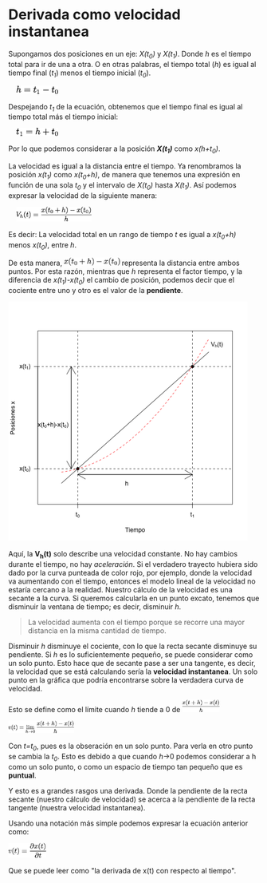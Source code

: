 # Derivada como velocidad instantanea

Supongamos dos posiciones en un eje: *X(t<sub>0</sub>)* y *X(t<sub>1</sub>)*. Donde *h* es el tiempo total para ir de una a otra. O en otras palabras, el tiempo total (*h*) es igual al tiempo final (*t<sub>1</sub>*) menos el tiempo inicial (*t<sub>0</sub>*).

&nbsp;&nbsp;&nbsp;&nbsp;<img src="https://github.com/AlbZamoraBell/SynBio/blob/master/Math/PNGs/eq1.png" height=16>

Despejando *t<sub>1</sub>* de la ecuación, obtenemos que el tiempo final es igual al tiempo total más el tiempo inicial:

&nbsp;&nbsp;&nbsp;&nbsp;<img src="https://github.com/AlbZamoraBell/SynBio/blob/master/Math/PNGs/eq2.png" height=16>

Por lo que podemos considerar a la posición ***X(t<sub>1</sub>)*** como *x(h+t<sub>0</sub>)*.

La velocidad es igual a la distancia entre el tiempo. Ya renombramos la posición *x(t<sub>1</sub>)* como *x(t<sub>0</sub>+h)*, de manera que tenemos una expresión en función de una sola *t<sub>0</sub>* y el intervalo de *X(t<sub>0</sub>)* hasta *X(t<sub>1</sub>)*. Así podemos expresar la velocidad de la siguiente manera:

&nbsp;&nbsp;&nbsp;&nbsp;<img src="https://github.com/AlbZamoraBell/SynBio/blob/master/Math/PNGs/eq4.png" height=30>

Es decir: La velocidad total en un rango de tiempo *t* es igual a *x(t<sub>0</sub>+h)* menos *x(t<sub>0</sub>)*, entre *h*.

De esta manera, <img src="https://github.com/AlbZamoraBell/SynBio/blob/master/Math/PNGs/dist.png" height=16> representa la distancia entre ambos puntos. Por esta razón, mientras que *h* representa el factor tiempo, y la diferencia de *x(t<sub>1</sub>)-x(t<sub>0</sub>)* el cambio de posición, podemos decir que el cociente entre uno y otro es el valor de la **pendiente**.

<img src="https://github.com/AlbZamoraBell/SynBio/blob/master/Math/PNGs/Graf1.png">

Aquí, la **V<sub>h</sub>(t)** solo describe una velocidad constante. No hay cambios durante el tiempo, no hay *aceleración*. Si el verdadero trayecto hubiera sido dado por la curva punteada de color rojo, por ejemplo, donde la velocidad va aumentando con el tiempo, entonces el modelo lineal de la velocidad no estaría cercano a la realidad. Nuestro cálculo de la velocidad es una secante a la curva. Si queremos calcularla en un punto excato, tenemos que disminuir la ventana de tiempo; es decir, disminuir *h*.

>La velocidad aumenta con el tiempo porque se recorre una mayor distancia en la misma cantidad de tiempo.

Disminuir *h* disminuye el cociente, con lo que la recta secante disminuye su pendiente. Si *h* es lo suficientemente pequeño, se puede considerar como un solo punto. Esto hace que de secante pase a ser una tangente, es decir, la velocidad que se está calculando sería la **velocidad instantanea**. Un solo punto en la gráfica que podría encontrarse sobre la verdadera curva de velocidad.

Esto se define como el límite cuando *h* tiende a 0 de <img src="https://github.com/AlbZamoraBell/SynBio/blob/master/Math/PNGs/eq3.png" height=25>

<img src="https://github.com/AlbZamoraBell/SynBio/blob/master/Math/PNGs/lim.png" height=25>

Con *t=t<sub>0</sub>*, pues es la obseración en un solo punto. Para verla en otro punto se cambia la *t<sub>0</sub>*. Esto es debido a que cuando *h*->0 podemos considerar a h como un solo punto, o como un espacio de tiempo tan pequeño que es **puntual**.

Y esto es a grandes rasgos una derivada. Donde la pendiente de la recta secante (nuestro cálculo de velocidad) se acerca a la pendiente de la recta tangente (nuestra velocidad instantanea).

Usando una notación más simple podemos expresar la ecuación anterior como:

<img src="https://github.com/AlbZamoraBell/SynBio/blob/master/Math/PNGs/deriv.png" height=30>

Que se puede leer como "la derivada de x(t) con respecto al tiempo".
